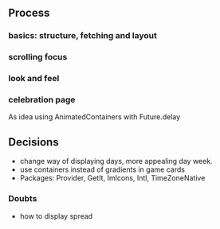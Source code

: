 

## Process
### basics: structure, fetching and layout

### scrolling focus

### look and feel

### celebration page
As idea using AnimatedContainers with Future.delay

## Decisions
- change way of displaying days, more appealing day week.
- use containers instead of gradients in game cards
- Packages: Provider, GetIt, ImIcons, Intl, TimeZoneNative

### Doubts
- how to display spread